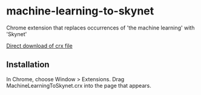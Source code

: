 machine-learning-to-skynet
=============

Chrome extension that replaces occurrences of 'the machine learning' with 'Skynet'

[Direct download of crx file](https://github.com/scottsb/ml-to-skynet/blob/master/src.crx?raw=true)

Installation
------------

In Chrome, choose Window > Extensions.  Drag MachineLearningToSkynet.crx into the page that appears.
